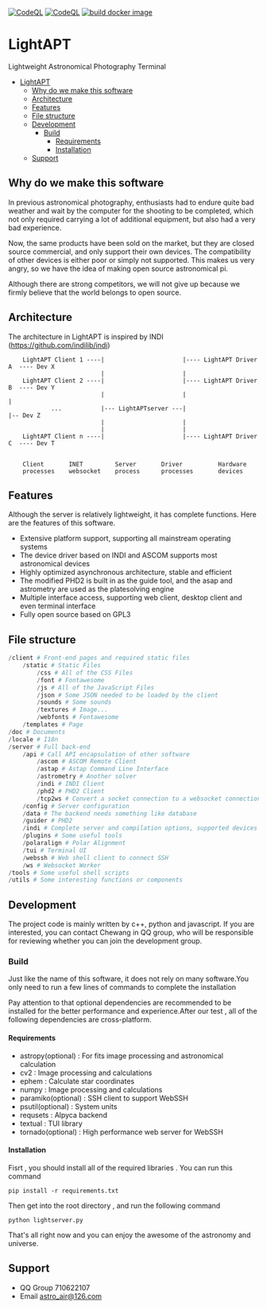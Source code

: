 [![CodeQL](https://github.com/AstroAir-Develop-Team/lightapt/actions/workflows/codeql.yml/badge.svg)](https://github.com/AstroAir-Develop-Team/lightapt/actions/workflows/codeql.yml)
[![CodeQL](https://github.com/AstroAir-Develop-Team/lightapt/actions/workflows/codeql.yml/badge.svg)](https://github.com/AstroAir-Develop-Team/lightapt/actions/workflows/codeql.yml)
[![build docker image](https://github.com/AstroAir-Develop-Team/lightapt/actions/workflows/docker-image.yml/badge.svg)](https://github.com/AstroAir-Develop-Team/lightapt/actions/workflows/docker-image.yml)

LightAPT
========
Lightweight Astronomical Photography Terminal

- [LightAPT](#lightapt)
  - [Why do we make this software](#why-do-we-make-this-software)
  - [Architecture](#architecture)
  - [Features](#features)
  - [File structure](#file-structure)
  - [Development](#development)
    - [Build](#build)
      - [Requirements](#requirements)
      - [Installation](#installation)
  - [Support](#support)


## Why do we make this software

In previous astronomical photography, enthusiasts had to endure quite bad weather and wait by the computer for the shooting to be completed, which not only required carrying a lot of additional equipment, but also had a very bad experience.

Now, the same products have been sold on the market, but they are closed source commercial, and only support their own devices. The compatibility of other devices is either poor or simply not supported. This makes us very angry, so we have the idea of making open source astronomical pi.

Although there are strong competitors, we will not give up because we firmly believe that the world belongs to open source.

## Architecture

The architecture in LightAPT is inspired by INDI (https://github.com/indilib/indi)
```
    LightAPT Client 1 ----|                      |---- LightAPT Driver A  ---- Dev X
                          |                      |
    LightAPT Client 2 ----|                      |---- LightAPT Driver B  ---- Dev Y
                          |                      |                              |
            ...           |--- LightAPTserver ---|                              |-- Dev Z
                          |                      |
                          |                      |
    LightAPT Client n ----|                      |---- LightAPT Driver C  ---- Dev T


    Client       INET         Server       Driver          Hardware
    processes    websocket    process      processes       devices
```
## Features

Although the server is relatively lightweight, it has complete functions. Here are the features of this software.

+ Extensive platform support, supporting all mainstream operating systems
+ The device driver based on INDI and ASCOM supports most astronomical devices
+ Highly optimized asynchronous architecture, stable and efficient
+ The modified PHD2 is built in as the guide tool, and the asap and astrometry are used as the platesolving engine
+ Multiple interface access, supporting web client, desktop client and even terminal interface
+ Fully open source based on GPL3

## File structure

```python
/client # Front-end pages and required static files
    /static # Static Files
        /css # All of the CSS Files
        /font # Fontawesome
        /js # All of the JavaScript Files
        /json # Some JSON needed to be loaded by the client
        /sounds # Some sounds
        /textures # Image...
        /webfonts # Fontawesome
    /templates # Page
/doc # Documents
/locale # I18n
/server # Full back-end
    /api # Call API encapsulation of other software
        /ascom # ASCOM Remote Client
        /astap # Astap Command Line Interface
        /astrometry # Another solver
        /indi # INDI Client
        /phd2 # PHD2 Client
        /tcp2ws # Convert a socket connection to a websocket connection
    /config # Server configuration
    /data # The backend needs something like database
    /guider # PHD2
    /indi # Complete server and compilation options, supported devices required
    /plugins # Some useful tools
    /polaralign # Polar Alignment
    /tui # Terminal UI
    /webssh # Web shell client to connect SSH
    /ws # Websocket Worker
/tools # Some useful shell scripts
/utils # Some interesting functions or components

```

## Development

The project code is mainly written by c++, python and javascript. If you are interested, you can contact Chewang in QQ group, who will be responsible for reviewing whether you can join the development group.

### Build

Just like the name of this software, it does not rely on many software.You only need to run a few lines of commands to complete the installation

Pay attention to that optional dependencies are recommended to be installed for the better performance and experience.After our test , all of the following dependencies are cross-platform.

#### Requirements

+ astropy(optional) : For fits image processing and astronomical calculation
+ cv2 : Image processing and calculations
+ ephem : Calculate star coordinates
+ numpy : Image processing and calculations
+ paramiko(optional) : SSH client to support WebSSH
+ psutil(optional) : System units
+ requsets : Alpyca backend
+ textual : TUI library
+ tornado(optional) : High performance web server for WebSSH

#### Installation

Fisrt , you should install all of the required libraries . You can run this command
```
pip install -r requirements.txt
```

Then get into the root directory , and run the following command
```
python lightserver.py
```

That's all right now and you can enjoy the awesome of the astronomy and universe.

## Support

+ QQ Group 710622107
+ Email astro_air@126.com
